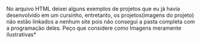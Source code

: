 No arquivo HTML deixei alguns exemplos de projetos que eu já havia desenvolvido em um cursinho, entretanto, os projetos(imagens do projeto) não estão linkados a nenhum site pois não consegui a pasta completa com a programação deles. Peço que considere como Imagens meramente ilustrativas*

